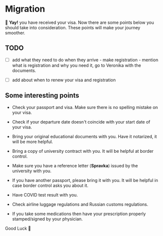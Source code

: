 # Migration

:partying_face:	**Yay!**  you have received your visa. Now there are some points below you should take into consideration. These points will make your journey smoother.

## TODO
- [ ] add what they need to do when they arrive - make registration - mention what is registration and why you need it, go to Veronika with the documents. 
- [ ] add about when to renew your visa and registration


## Some interesting points 

+ Check your passport and visa. Make sure there is no spelling mistake on your visa.

+ Check if your departure date doesn't coincide with your start date of your visa.

+ Bring your original educational documents with you. Have it notarized, it will be more helpful.

+ Bring a copy of university contract with you. It will be helpful at border control.

+ Make sure you have a reference letter (**Spravka**) issued by the university with you.

+ If you have another passport, please bring it with you. It will be helpful in case border control asks you about it.

+ Have COVID test result with you.

+ Check airline luggage regulations and Russian customs regulations.

+ If you take some medications then have your prescription properly stamped/signed by your physician. 


Good Luck :slightly_smiling_face:
